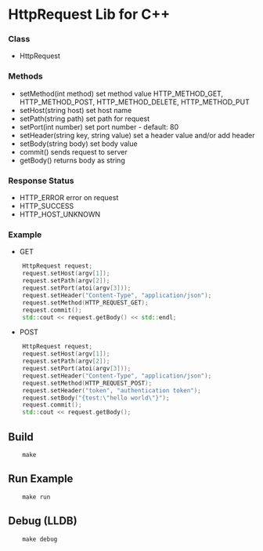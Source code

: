 # HttpRequest Lib for C++



### Class
- HttpRequest

### Methods
- setMethod(int method) set method value HTTP_METHOD_GET, HTTP_METHOD_POST, HTTP_METHOD_DELETE, HTTP_METHOD_PUT
- setHost(string host) set host name
- setPath(string path) set path for request
- setPort(int number) set port number - default: 80
- setHeader(string key, string value) set a header value and/or add header
- setBody(string body) set body value
- commit() sends request to server
- getBody() returns body as string

### Response Status
- HTTP_ERROR error on request
- HTTP_SUCCESS 
- HTTP_HOST_UNKNOWN

### Example
- GET
``` C++
	HttpRequest request;
	request.setHost(argv[1]);
	request.setPath(argv[2]);
	request.setPort(atoi(argv[3]));
	request.setHeader("Content-Type", "application/json");
	request.setMethod(HTTP_REQUEST_GET);
	request.commit();
	std::cout << request.getBody() << std::endl;
```
- POST
``` C++
	HttpRequest request;
	request.setHost(argv[1]);
	request.setPath(argv[2]);
	request.setPort(atoi(argv[3]));
	request.setHeader("Content-Type", "application/json");
	request.setMethod(HTTP_REQUEST_POST);
	request.setHeader("token", "authentication token");
	request.setBody("{test:\"hello world\"}");
	request.commit();
	std::cout << request.getBody();
```

## Build
```	
	make 
```
## Run Example
```	
	make run
```
## Debug (LLDB)
```
	make debug
```	